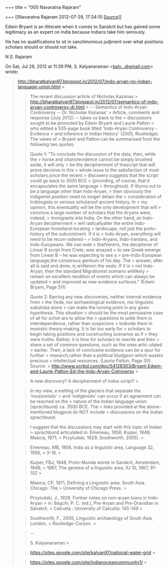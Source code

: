 +++
title = "000 Navaratna Rajaram"

+++
[[Navaratna Rajaram	2012-07-29, 17:34:10 [Source](https://groups.google.com/g/bvparishat/c/dJbmZ5uKC9E)]]





 Edwin Bryant is an illiterate when it comes to Sanskrit but has gained some legitimacy as an expert on India because Indians take him seriously.



 He has no qualifications to sit in sanctimonious judjment over what positions scholars should or should not take.



N.S. Rajaram  
  

On Sat, Jul 28, 2012 at 11:39 PM, S. Kalyanaraman \<[kaly...@gmail.com]()\> wrote:  

> <http://bharatkalyan97.blogspot.in/2012/07/indo-aryan-no-indian-language-union.html> >
>   
> > The recent discussion article of Nicholas Kazanas > <http://bharatkalyan97.blogspot.in/2012/07/semantics-of-indo-aryan-controversy-dr.html> > -- Semantics of Indo-Aryan Controversy -- Dr. Nicholas Kazanas' > Article, comments and response (July 2012) -- takes us back to the > discussions sought to be promoted by Edwin Bryant and Laurie Patton > who edited a 535-page book titled 'Indo-Aryan Controversy - Evidence > and inference in Indian History' (2005, Routledge). The views of > Bryant and Patton can be summarised from the following two quotes:
> > 
> >   
> > 
> > 
> > Quote 1: "To conclude the discussion of the data, then, while the > horse and chariotevidence cannot be simply brushed aside, it will only > be the decipherment of thescript that will prove decisive in this > whole issue to the satisfaction of most scholars,since the recent > discovery suggests that the script could go back to 3500 BCE > (providing, of course, that it encapsulates the same language > throughout). If itturns out to be a language other than Indo-Aryan, > then obviously the Indigenist position need no longer detain the > consideration of Indologists or serious scholarsof ancient history. In > my opinion, this eventuality will be the only development that will > convince a large number of scholars that the Aryans were, indeed, > immigrants into India. On the other hand, an Indo-Aryan decipherment > will radicallyalter the entire Indo-European homeland-locating > landscape, not just the proto-history of the subcontinent. If it is > Indo-Aryan, everything will need to be recon-sidered  – > Indo-Aryans, Indo-Iranians, and Indo-Europeans. We can note > thatVentris, the decipherer of Linear B script from Crete, was amazed > to see Greek emerge from Linear B – he was expecting to see a > pre-Indo-European language,the consensus gentium of his day. The > answer, after all is said and done, is writtenon the seals. If it is > not Indo-Aryan, then the standard Migrationist scenario willlikely > remain an excellent rendition of events which can always be updated > and improved as new evidence surfaces." (Edwin Bryant, Page 511)
> > 
> > 
> > 
> > 
> > 
> > Quote 2: Barring any new discoveries, neither internal evidence from > the Veda, nor archaeological evidence, nor linguistic substrata alone > can make the turning point in any given hypothesis. This situation > should be the most persuasive case of all for schol-ars to allow the > questions to unite them in interdependence, rather than suspicions > todivide them in monistic theory-making. It is far too early for > scholars to begin taking positions and constructing scenarios as if > they were truths. Rather, it is time for scholars to rewrite and then > share a set of common questions, such as the ones artic-ulated > earlier. Then, a lack of conclusive evidence can be a spur for further > research,rather than a political bludgeon which wastes precious > intellectual resources. (Laurie Patton, Page 30). Source: > <http://www.scribd.com/doc/54128303/Bryant-Edwin-and-Laurie-Patton-Ed-the-Indo-Aryan-Cotroversy> >
> 
> > 
> >   
> > 
> > 
> > A new discovery? A decipherment of Indus script? >
> 
> > 
> >   
> > 
> > 
> > In my view, a melting of the glaciers that separate the 'invasionists' > and 'indigenists' can occur if an agreement can be reached on the > nature of the Indian language union (sprachbund) ca. 3500 BCE. The > links provided at the above-mentioned blogpost do NOT include > discussions on the Indian sprachbund.
> > 
> > 
> >   
> > 
> > 
> > I suggest that the discussions may start with this topic of Indian > sprachbund articulated in: Emeneau, 1956; Kuiper, 1948; Masica, 1971; > Przyludski, 1929; Southworth, 2005). >
> 
> > 
> >   
> > 
> > 
> > Emeneau, MB, 1956, India as a linguistic area, Language 32, 1956, > 3-16. >
> 
> > 
> > Kuiper, FBJ, 1948, Proto-Munda words in Sanskrit, Amsterdam, 1948; > 1967, The genesis of a linguistic area, IIJ 10, 1967, 81-102 >
> 
> > 
> > Masica, CP, 1971, Defining a Linguistic area. South Asia. Chicago: The > University of Chicago Press. >
> 
> > 
> > Przyludski, J., 1929, Further notes on non-aryan loans in Indo-Aryan > in: Bagchi, P. C. (ed.), Pre-Aryan and Pre-Dravidian in Sanskrit. > Calcutta : University of Calcutta: 145-149 >
> 
> > 
> > Southworth, F., 2005, Linguistic archaeology of South Asia, London, > Routledge-Curzon. >
> 
> > 
> >   
> > 
> > 
> > --
> > 
> > 
> > S. Kalyanaraman >
> 
> > 
> > <https://sites.google.com/site/kalyan97/national-water-grid> >
> 
> > 
> > <https://sites.google.com/site/indianoceancommunity1/> >
> 

  

